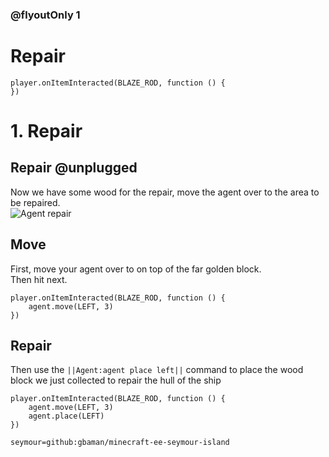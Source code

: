 

### @flyoutOnly 1

# Repair

```template
player.onItemInteracted(BLAZE_ROD, function () {
})
```

# 1. Repair

## Repair @unplugged

Now we have some wood for the repair, move the agent over to the area to be repaired.      
![Agent repair](https://github.com/gbaman/minecraft-ee-seymour-island/raw/master/media/task0-place.gif)

## Move
First, move your agent over to on top of the far golden block.   
Then hit next.      

```blocks
player.onItemInteracted(BLAZE_ROD, function () {
    agent.move(LEFT, 3)
})
```

## Repair
Then use the ``||Agent:agent place left||`` command to place the wood block we just collected
to repair the hull of the ship

```blocks
player.onItemInteracted(BLAZE_ROD, function () {
    agent.move(LEFT, 3)
    agent.place(LEFT)
})

```

```package
seymour=github:gbaman/minecraft-ee-seymour-island
```
